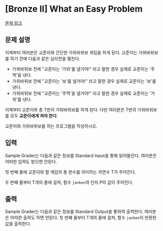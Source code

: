 # [Bronze II] What an Easy Problem

[문제 링크](https://www.acmicpc.net/problem/18158) 

## 문제 설명

<p>이제부터 여러분은 교준이와 간단한 가위바위보 게임을 하게 된다. 교준이는 가위바위보를 하기 전에 다음과 같은 심리전을 펼친다.</p>

<ul>
	<li>가위바위보 전에 "교준이는 '가위'를 낼거야!" 라고 말한 경우 실제로 교준이는 '주먹'을 낸다.</li>
	<li>가위바위보 전에 "교준이는 '보'를 낼거야!" 라고 말한 경우 실제로 교준이는 '보'를 낸다.</li>
	<li>가위바위보 전에 "교준이는 '주먹'을 낼거야!" 라고 말한 경우 실제로 교준이는 '가위'를 낸다.</li>
</ul>

<p>이제부터 교준이와 총 T번의 가위바위보를 하게 된다. 다만 여러분은 T번의 가위바위보를 모두 <strong>교준이에게 져야 한다</strong>.</p>

<p>교준이와 가위바위보를 하는 프로그램을 작성하시오.</p>

## 입력 

 <p>Sample Grader는 다음과 같은 정보를 Standard Input을 통해 읽어들인다. 여러분은 어떠한 입력도 받으면 안된다.</p>

<p>첫 번째 줄에 교준이와 할 게임의 총 판수를 의미하는 자연수 T가 주어진다.</p>

<p>두 번째 줄부터 T개의 줄에 걸쳐, 함수 <code>janken</code>의 인자 P의 값이 주어진다.</p>

## 출력 

 <p>Sample Grader는 다음과 같은 정보를 Standard Output을 통하여 출력한다. 여러분은 어떠한 출력도 하면 안된다. 첫 번째 줄부터 T개의 줄에 걸쳐, 함수 <code>janken</code>이 반환한 값을 출력한다.</p>

